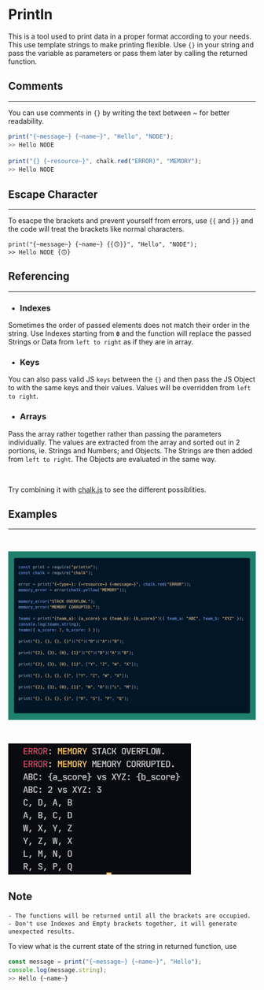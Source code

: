 # PrintIn

This is a tool used to print data in a proper format according to your needs.
<br>
This use template strings to make printing flexible. Use `{}` in your string and pass the variable as parameters or pass them later by calling the returned function.

## Comments

---

You can use comments in `{}` by writing the text between ~ for better readability.

```Javascript
print("{~message~} {~name~}", "Hello", "NODE");
>> Hello NODE

print("{} {~resource~}", chalk.red("ERROR)", "MEMORY");
>> Hello NODE
```

## Escape Character

---

To esacpe the brackets and prevent yourself from errors, use `{{` and `}}`
and the code will treat the brackets like normal characters.

```
print("{~message~} {~name~} {{🙃}}", "Hello", "NODE");
>> Hello NODE {🙃}
```

## Referencing

---

-   ### Indexes

Sometimes the order of passed elements does not match their order in the string. Use Indexes starting from **`0`** and the function will replace the passed Strings or Data from `left to right` as if they are in array.

-   ### Keys

You can also pass valid JS `keys` between the `{}` and then pass the JS Object to
with the same keys and their values. Values will be overridden from `left to right`.

-   ### Arrays

Pass the array rather together rather than passing the parameters individually. The values are extracted from the array and sorted out in 2 portions, ie. Strings and Numbers; and Objects. The Strings are then added from `left to right`. The Objects are evaluated in the same way.

<br>

Try combining it with [chalk.js][chalk] to see the different possiblities.

## Examples

---

<br>

![Code Example][printin_example]

<br>

![Console Output][printin_console]

[chalk]: https://www.npmjs.com/package/chalk
[printin_example]: ./media/printin_example.png
[printin_console]: ./media/printin_console.png

## Note

```
- The functions will be returned until all the brackets are occupied.
- Don't use Indexes and Empty brackets together, it will generate unexpected results.
```

To view what is the current state of the string in returned function, use

```Javascript
const message = print("{~message~} {~name~}", "Hello");
console.log(message.string);
>> Hello {~name~}
```
